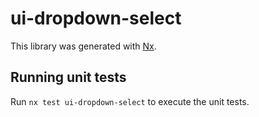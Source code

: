 # ui-dropdown-select

This library was generated with [Nx](https://nx.dev).

## Running unit tests

Run `nx test ui-dropdown-select` to execute the unit tests.
